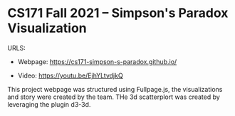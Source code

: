 # CS171 Fall 2021 – Simpson's Paradox Visualization


URLS:

- Webpage: https://cs171-simpson-s-paradox.github.io/

- Video: https://youtu.be/EjhYLtvdjkQ

This project webpage was structured using Fullpage.js, the visualizations and story were created by the team. 
THe 3d scatterplort was created by leveraging the plugin d3-3d.
